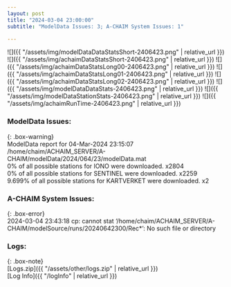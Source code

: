```yaml
---
layout: post
title: "2024-03-04 23:00:00"
subtitle: "ModelData Issues: 3; A-CHAIM System Issues: 1"

---
```


![]({{ "/assets/img/modelDataDataStatsShort-2406423.png" | relative_url }})
![]({{ "/assets/img/achaimDataStatsShort-2406423.png" | relative_url }})
![]({{ "/assets/img/achaimDataStatsLong00-2406423.png" | relative_url }})
![]({{ "/assets/img/achaimDataStatsLong01-2406423.png" | relative_url }})
![]({{ "/assets/img/achaimDataStatsLong02-2406423.png" | relative_url }})
![]({{ "/assets/img/modelDataDataStats-2406423.png" | relative_url }})
![]({{ "/assets/img/modelDataStationStats-2406423.png" | relative_url }})
![]({{ "/assets/img/achaimRunTime-2406423.png" | relative_url }})


### ModelData Issues:  
  
{: .box-warning}  
 ModelData report for 04-Mar-2024 23:15:07   
 /home/chaim/ACHAIM_SERVER/A-CHAIM/modelData/2024/064/23/modelData.mat   
 0% of all possible stations for IONO were downloaded. x2804   
 0% of all possible stations for SENTINEL were downloaded. x2259   
 9.699% of all possible stations for KARTVERKET were downloaded. x2   
  
### A-CHAIM System Issues:  
  
{: .box-error}  
2024-03-04 23:43:18 cp: cannot stat ‘/home/chaim/ACHAIM_SERVER/A-CHAIM/modelSource/runs/20240642300/Rec*’: No such file or directory  

### Logs:  
  
{: .box-note}  
[Logs.zip]({{ "/assets/other/logs.zip" | relative_url }})  
[Log Info]({{ "/logInfo" | relative_url }})  
